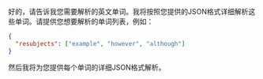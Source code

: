 好的，请告诉我您需要解析的英文单词。我将按照您提供的JSON格式详细解析这些单词。请提供您想要解析的单词列表，例如：

```json
{
  "resubjects": ["example", "however", "although"]
}
```

然后我将为您提供每个单词的详细JSON格式解析。
 